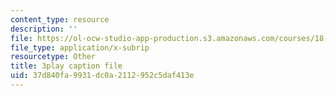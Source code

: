 ```yaml
---
content_type: resource
description: ''
file: https://ol-ocw-studio-app-production.s3.amazonaws.com/courses/18-01sc-single-variable-calculus-fall-2010/37d840fa9931dc0a2112952c5daf413e_5q_3FDOkVRQ.srt
file_type: application/x-subrip
resourcetype: Other
title: 3play caption file
uid: 37d840fa-9931-dc0a-2112-952c5daf413e
---
```

